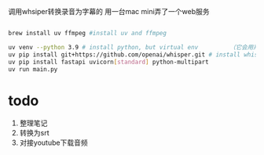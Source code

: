 调用whsiper转换录音为字幕的 用一台mac mini弄了一个web服务

```bash

brew install uv ffmpeg #install uv and ffmpeg

uv venv --python 3.9 # install python, but virtual env         （它会用系统的3.9）
uv pip install git+https://github.com/openai/whisper.git # install whisper
uv pip install fastapi uvicorn[standard] python-multipart
uv run main.py

```


# todo

1. 整理笔记
2. 转换为srt
3. 对接youtube下载音频
